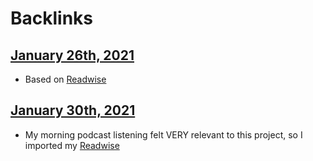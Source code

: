 
# Backlinks
## [January 26th, 2021](<January 26th, 2021.md>)
- Based on [Readwise](<Readwise.md>)

## [January 30th, 2021](<January 30th, 2021.md>)
- My morning podcast listening felt VERY relevant to this project, so I imported my [Readwise](<Readwise.md>)

